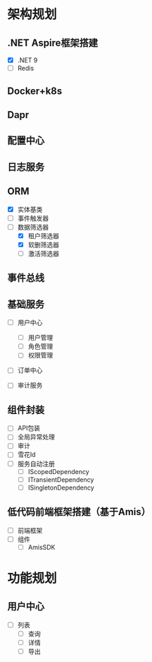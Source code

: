 # 架构规划

## .NET Aspire框架搭建

- [x] .NET 9
- [ ] Redis

## Docker+k8s

## Dapr

## 配置中心

## 日志服务

## ORM

- [x] 实体基类
- [ ] 事件触发器
- [ ] 数据筛选器
  - [x] 租户筛选器
  - [x] 软删筛选器
  - [ ] 激活筛选器

## 事件总线

## 基础服务

- [ ] 用户中心
  - [ ] 用户管理
  - [ ] 角色管理
  - [ ] 权限管理

- [ ] 订单中心
- [ ] 审计服务


## 组件封装

- [ ] API包装
- [ ] 全局异常处理
- [ ] 审计
- [ ] 雪花Id
- [ ] 服务自动注册
  - [ ] IScopedDependency
  - [ ] ITransientDependency
  - [ ] ISingletonDependency

## 低代码前端框架搭建（基于Amis）

- [ ] 前端框架
- [ ] 组件
  - [ ] AmisSDK

# 功能规划

## 用户中心

- [ ] 列表
  - [ ] 查询
  - [ ] 详情
  - [ ] 导出